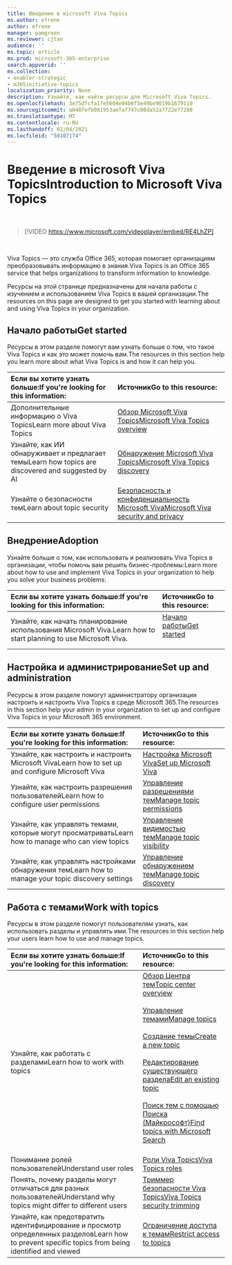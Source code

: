 ```yaml
---
title: Введение в microsoft Viva Topics
ms.author: efrene
author: efrene
manager: pamgreen
ms.reviewer: cjtan
audience: ''
ms.topic: article
ms.prod: microsoft-365-enterprise
search.appverid: ''
ms.collection:
- enabler-strategic
- m365initiative-topics
localization_priority: None
description: Узнайте, как найти ресурсы для Microsoft Viva Topics.
ms.openlocfilehash: 3e75dfcfa17e5604e04b6f5e49be9019b1679110
ms.sourcegitcommit: a048fefb081953aefa7747c08da52a7722e77288
ms.translationtype: MT
ms.contentlocale: ru-RU
ms.lasthandoff: 02/04/2021
ms.locfileid: "50107174"
---
```

# <a name="introduction-to-microsoft-viva-topics"></a><span data-ttu-id="0b017-103">Введение в microsoft Viva Topics</span><span class="sxs-lookup"><span data-stu-id="0b017-103">Introduction to Microsoft Viva Topics</span></span>

</br>

> [!VIDEO https://www.microsoft.com/videoplayer/embed/RE4LhZP]  

</br>


<span data-ttu-id="0b017-104">Viva Topics — это служба Office 365, которая помогает организациям преобразовывать информацию в знания.</span><span class="sxs-lookup"><span data-stu-id="0b017-104">Viva Topics is an Office 365 service that helps organizations to transform information to knowledge.</span></span>

<span data-ttu-id="0b017-105">Ресурсы на этой странице предназначены для начала работы с изучением и использованием Viva Topics в вашей организации.</span><span class="sxs-lookup"><span data-stu-id="0b017-105">The resources on this page are designed to get you started with learning about and using Viva Topics in your organization.</span></span>

## <a name="get-started"></a><span data-ttu-id="0b017-106">Начало работы</span><span class="sxs-lookup"><span data-stu-id="0b017-106">Get started</span></span>

<span data-ttu-id="0b017-107">Ресурсы в этом разделе помогут вам узнать больше о том, что такое Viva Topics и как это может помочь вам.</span><span class="sxs-lookup"><span data-stu-id="0b017-107">The resources in this section help you learn more about what Viva Topics  is and how it can help you.</span></span>

| <span data-ttu-id="0b017-108">Если вы хотите узнать больше:</span><span class="sxs-lookup"><span data-stu-id="0b017-108">If you're looking for this information:</span></span> | <span data-ttu-id="0b017-109">Источник</span><span class="sxs-lookup"><span data-stu-id="0b017-109">Go to this resource:</span></span> |
|:-----|:-----|
|<span data-ttu-id="0b017-110">Дополнительные информацию о Viva Topics</span><span class="sxs-lookup"><span data-stu-id="0b017-110">Learn more about Viva Topics</span></span>|[<span data-ttu-id="0b017-111">Обзор Microsoft Viva Topics</span><span class="sxs-lookup"><span data-stu-id="0b017-111">Microsoft Viva Topics overview</span></span>](topic-experiences-overview.md)|
|<span data-ttu-id="0b017-112">Узнайте, как ИИ обнаруживает и предлагает темы</span><span class="sxs-lookup"><span data-stu-id="0b017-112">Learn how topics are discovered and suggested by AI</span></span>|[<span data-ttu-id="0b017-113">Обнаружение Microsoft Viva Topics</span><span class="sxs-lookup"><span data-stu-id="0b017-113">Microsoft Viva Topics discovery</span></span>](topic-experiences-discovery.md)|
|<span data-ttu-id="0b017-114">Узнайте о безопасности тем</span><span class="sxs-lookup"><span data-stu-id="0b017-114">Learn about topic security</span></span>|[<span data-ttu-id="0b017-115">Безопасность и конфиденциальность Microsoft Viva</span><span class="sxs-lookup"><span data-stu-id="0b017-115">Microsoft Viva security and privacy</span></span>](topic-experiences-security-privacy.md)|


## <a name="adoption"></a><span data-ttu-id="0b017-116">Внедрение</span><span class="sxs-lookup"><span data-stu-id="0b017-116">Adoption</span></span>

<span data-ttu-id="0b017-117">Узнайте больше о том, как использовать и реализовать Viva Topics в организации, чтобы помочь вам решить бизнес-проблемы:</span><span class="sxs-lookup"><span data-stu-id="0b017-117">Learn more about how to use and implement Viva Topics in your organization to help you solve your business problems:</span></span> 

| <span data-ttu-id="0b017-118">Если вы хотите узнать больше:</span><span class="sxs-lookup"><span data-stu-id="0b017-118">If you're looking for this information:</span></span> | <span data-ttu-id="0b017-119">Источник</span><span class="sxs-lookup"><span data-stu-id="0b017-119">Go to this resource:</span></span> |
|:-----|:-----|
|<span data-ttu-id="0b017-120">Узнайте, как начать планирование использования Microsoft Viva.</span><span class="sxs-lookup"><span data-stu-id="0b017-120">Learn how to start planning to use Microsoft Viva.</span></span> |[<span data-ttu-id="0b017-121">Начало работы</span><span class="sxs-lookup"><span data-stu-id="0b017-121">Get started</span></span>](topics-adoption-getstarted.md)<br><br>|  

## <a name="set-up-and-administration"></a><span data-ttu-id="0b017-122">Настройка и администрирование</span><span class="sxs-lookup"><span data-stu-id="0b017-122">Set up and administration</span></span>

<span data-ttu-id="0b017-123">Ресурсы в этом разделе помогут администратору организации настроить и настроить Viva Topics в среде Microsoft 365.</span><span class="sxs-lookup"><span data-stu-id="0b017-123">The resources in this section help your admin in your organization to set up and configure Viva Topics in your Microsoft 365 environment.</span></span>

| <span data-ttu-id="0b017-124">Если вы хотите узнать больше:</span><span class="sxs-lookup"><span data-stu-id="0b017-124">If you're looking for this information:</span></span> | <span data-ttu-id="0b017-125">Источник</span><span class="sxs-lookup"><span data-stu-id="0b017-125">Go to this resource:</span></span> |
|:-----|:-----|
|<span data-ttu-id="0b017-126">Узнайте, как настроить и настроить Microsoft Viva</span><span class="sxs-lookup"><span data-stu-id="0b017-126">Learn how to set up and configure Microsoft Viva</span></span>|[<span data-ttu-id="0b017-127">Настройка Microsoft Viva</span><span class="sxs-lookup"><span data-stu-id="0b017-127">Set up Microsoft Viva</span></span>](set-up-topic-experiences.md)|
|<span data-ttu-id="0b017-128">Узнайте, как настроить разрешения пользователей</span><span class="sxs-lookup"><span data-stu-id="0b017-128">Learn how to configure user permissions</span></span>|[<span data-ttu-id="0b017-129">Управление разрешениями тем</span><span class="sxs-lookup"><span data-stu-id="0b017-129">Manage topic permissions</span></span>](topic-experiences-user-permissions.md)|
|<span data-ttu-id="0b017-130">Узнайте, как управлять темами, которые могут просматривать</span><span class="sxs-lookup"><span data-stu-id="0b017-130">Learn how to manage who can view topics</span></span>|[<span data-ttu-id="0b017-131">Управление видимостью тем</span><span class="sxs-lookup"><span data-stu-id="0b017-131">Manage topic visibility</span></span>](topic-experiences-knowledge-rules.md)|
|<span data-ttu-id="0b017-132">Узнайте, как управлять настройками обнаружения тем</span><span class="sxs-lookup"><span data-stu-id="0b017-132">Learn how to manage your topic discovery settings</span></span>|[<span data-ttu-id="0b017-133">Управление обнаружением тем</span><span class="sxs-lookup"><span data-stu-id="0b017-133">Manage topic discovery</span></span>](topic-experiences-discovery.md)|

## <a name="work-with-topics"></a><span data-ttu-id="0b017-134">Работа с темами</span><span class="sxs-lookup"><span data-stu-id="0b017-134">Work with topics</span></span>

<span data-ttu-id="0b017-135">Ресурсы в этом разделе помогут пользователям узнать, как использовать разделы и управлять ими.</span><span class="sxs-lookup"><span data-stu-id="0b017-135">The resources in this section help your users learn how to use and manage topics.</span></span>

| <span data-ttu-id="0b017-136">Если вы хотите узнать больше:</span><span class="sxs-lookup"><span data-stu-id="0b017-136">If you're looking for this information:</span></span> | <span data-ttu-id="0b017-137">Источник</span><span class="sxs-lookup"><span data-stu-id="0b017-137">Go to this resource:</span></span> |
|:-----|:-----|
|<span data-ttu-id="0b017-138">Узнайте, как работать с разделами</span><span class="sxs-lookup"><span data-stu-id="0b017-138">Learn how to work with topics</span></span>|[<span data-ttu-id="0b017-139">Обзор Центра тем</span><span class="sxs-lookup"><span data-stu-id="0b017-139">Topic center overview</span></span>](topic-center-overview.md)<br><br>[<span data-ttu-id="0b017-140">Управление темами</span><span class="sxs-lookup"><span data-stu-id="0b017-140">Manage topics</span></span>](manage-topics.md)<br><br>[<span data-ttu-id="0b017-141">Создание темы</span><span class="sxs-lookup"><span data-stu-id="0b017-141">Create a new topic</span></span>](create-a-topic.md)<br><br>[<span data-ttu-id="0b017-142">Редактирование существующего раздела</span><span class="sxs-lookup"><span data-stu-id="0b017-142">Edit an existing topic</span></span>](edit-a-topic.md)<br><br>[<span data-ttu-id="0b017-143">Поиск тем с помощью Поиска (Майкрософт)</span><span class="sxs-lookup"><span data-stu-id="0b017-143">Find topics with Microsoft Search</span></span>](search.md)<br><br>|
|<span data-ttu-id="0b017-144">Понимание ролей пользователей</span><span class="sxs-lookup"><span data-stu-id="0b017-144">Understand user roles</span></span>|[<span data-ttu-id="0b017-145">Роли Viva Topics</span><span class="sxs-lookup"><span data-stu-id="0b017-145">Viva Topics roles</span></span>](topic-experiences-roles.md)|
|<span data-ttu-id="0b017-146">Понять, почему разделы могут отличаться для разных пользователей</span><span class="sxs-lookup"><span data-stu-id="0b017-146">Understand why topics might differ to different users</span></span>|[<span data-ttu-id="0b017-147">Триммер безопасности Viva Topics</span><span class="sxs-lookup"><span data-stu-id="0b017-147">Viva Topics security trimming</span></span>](topic-experiences-security-trimming.md)|
|<span data-ttu-id="0b017-148">Узнайте, как предотвратить идентифицирование и просмотр определенных разделов</span><span class="sxs-lookup"><span data-stu-id="0b017-148">Learn how to prevent specific topics from being identified and viewed</span></span>|[<span data-ttu-id="0b017-149">Ограничение доступа к темам</span><span class="sxs-lookup"><span data-stu-id="0b017-149">Restrict access to topics</span></span>](restrict-access-to-topics.md)|




